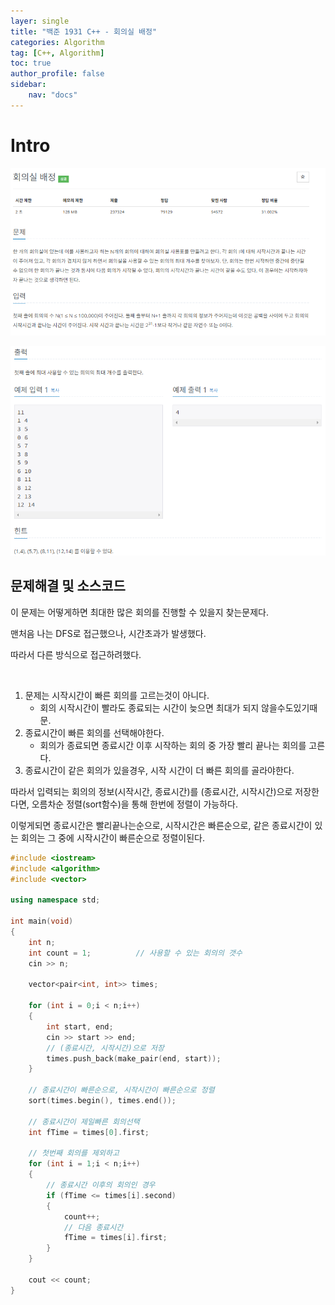 ```yaml
---
layer: single
title: "백준 1931 C++ - 회의실 배정"
categories: Algorithm
tag: [C++, Algorithm]
toc: true
author_profile: false
sidebar: 
    nav: "docs"
---
```


# Intro

![image](/images/2024/2024-12-12/capture_1.PNG) 

![image](/images/2024/2024-12-12/capture_2.PNG) 


## 문제해결 및 소스코드

이 문제는 어떻게하면 최대한 많은 회의를 진행할 수 있을지 찾는문제다.

맨처음 나는 DFS로 접근했으나, 시간초과가 발생했다.

따라서 다른 방식으로 접근하려했다.

<br>

1. 문제는 시작시간이 빠른 회의를 고르는것이 아니다.
    - 회의 시작시간이 빨라도 종료되는 시간이 늦으면 최대가 되지 않을수도있기때문.
2. 종료시간이 빠른 회의를 선택해야한다.
    - 회의가 종료되면 종료시간 이후 시작하는 회의 중 가장 빨리 끝나는 회의를 고른다.
3. 종료시간이 같은 회의가 있을경우, 시작 시간이 더 빠른 회의를 골라야한다.

따라서 입력되는 회의의 정보(시작시간, 종료시간)를 (종료시간, 시작시간)으로 저장한다면,
오름차순 정렬(sort함수)을 통해 한번에 정렬이 가능하다.

이렇게되면 종료시간은 빨리끝나는순으로, 시작시간은 빠른순으로, 같은 종료시간이 있는 회의는 그 중에 시작시간이 빠른순으로
정렬이된다.

```c++
#include <iostream>
#include <algorithm>
#include <vector>

using namespace std;

int main(void)
{
	int n;
	int count = 1;          // 사용할 수 있는 회의의 갯수
	cin >> n;			

	vector<pair<int, int>> times;		

	for (int i = 0;i < n;i++)
	{
		int start, end;
		cin >> start >> end;
        // (종료시간, 시작시간)으로 저장
		times.push_back(make_pair(end, start));
	}

	// 종료시간이 빠른순으로, 시작시간이 빠른순으로 정렬
	sort(times.begin(), times.end());

	// 종료시간이 제일빠른 회의선택
	int fTime = times[0].first;

	// 첫번째 회의를 제외하고
	for (int i = 1;i < n;i++)
	{
        // 종료시간 이후의 회의인 경우
		if (fTime <= times[i].second)
		{
			count++;
            // 다음 종료시간
			fTime = times[i].first;
		}
	}

	cout << count;
}
```